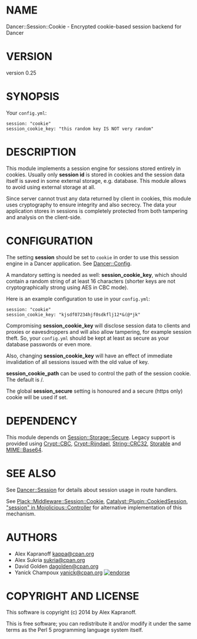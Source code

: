 # NAME

Dancer::Session::Cookie - Encrypted cookie-based session backend for Dancer

# VERSION

version 0.25

# SYNOPSIS

Your `config.yml`:

    session: "cookie"
    session_cookie_key: "this random key IS NOT very random"

# DESCRIPTION

This module implements a session engine for sessions stored entirely
in cookies. Usually only **session id** is stored in cookies and
the session data itself is saved in some external storage, e.g.
database. This module allows to avoid using external storage at
all.

Since server cannot trust any data returned by client in cookies, this
module uses cryptography to ensure integrity and also secrecy. The
data your application stores in sessions is completely protected from
both tampering and analysis on the client-side.

# CONFIGURATION

The setting **session** should be set to `cookie` in order to use this session
engine in a Dancer application. See [Dancer::Config](https://metacpan.org/pod/Dancer::Config).

A mandatory setting is needed as well: **session\_cookie\_key**, which should
contain a random string of at least 16 characters (shorter keys are
not cryptographically strong using AES in CBC mode).

Here is an example configuration to use in your `config.yml`:

    session: "cookie"
    session_cookie_key: "kjsdf07234hjf0sdkflj12*&(@*jk"

Compromising **session\_cookie\_key** will disclose session data to
clients and proxies or eavesdroppers and will also allow tampering,
for example session theft. So, your `config.yml` should be kept at
least as secure as your database passwords or even more.

Also, changing **session\_cookie\_key** will have an effect of immediate
invalidation of all sessions issued with the old value of key.

**session\_cookie\_path** can be used to control the path of the session
cookie.  The default is /.

The global **session\_secure** setting is honoured and a secure (https
only) cookie will be used if set.

# DEPENDENCY

This module depends on [Session::Storage::Secure](https://metacpan.org/pod/Session::Storage::Secure).  Legacy support is provided
using [Crypt::CBC](https://metacpan.org/pod/Crypt::CBC), [Crypt::Rijndael](https://metacpan.org/pod/Crypt::Rijndael), [String::CRC32](https://metacpan.org/pod/String::CRC32), [Storable](https://metacpan.org/pod/Storable) and
[MIME::Base64](https://metacpan.org/pod/MIME::Base64).

# SEE ALSO

See [Dancer::Session](https://metacpan.org/pod/Dancer::Session) for details about session usage in route handlers.

See [Plack::Middleware::Session::Cookie](https://metacpan.org/pod/Plack::Middleware::Session::Cookie),
[Catalyst::Plugin::CookiedSession](https://metacpan.org/pod/Catalyst::Plugin::CookiedSession), ["session" in Mojolicious::Controller](https://metacpan.org/pod/Mojolicious::Controller#session) for alternative implementation of this mechanism.

# AUTHORS

- Alex Kapranoff <kappa@cpan.org>
- Alex Sukria <sukria@cpan.org>
- David Golden <dagolden@cpan.org>
- Yanick Champoux <yanick@cpan.org> [![endorse](http://api.coderwall.com/yanick/endorsecount.png)](http://coderwall.com/yanick)

# COPYRIGHT AND LICENSE

This software is copyright (c) 2014 by Alex Kapranoff.

This is free software; you can redistribute it and/or modify it under
the same terms as the Perl 5 programming language system itself.
